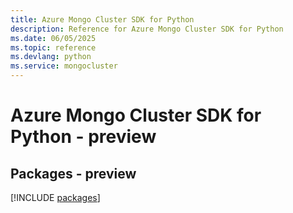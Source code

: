 ```yaml
---
title: Azure Mongo Cluster SDK for Python
description: Reference for Azure Mongo Cluster SDK for Python
ms.date: 06/05/2025
ms.topic: reference
ms.devlang: python
ms.service: mongocluster
---
```

# Azure Mongo Cluster SDK for Python - preview
## Packages - preview
[!INCLUDE [packages](mongo-cluster-index.md)]